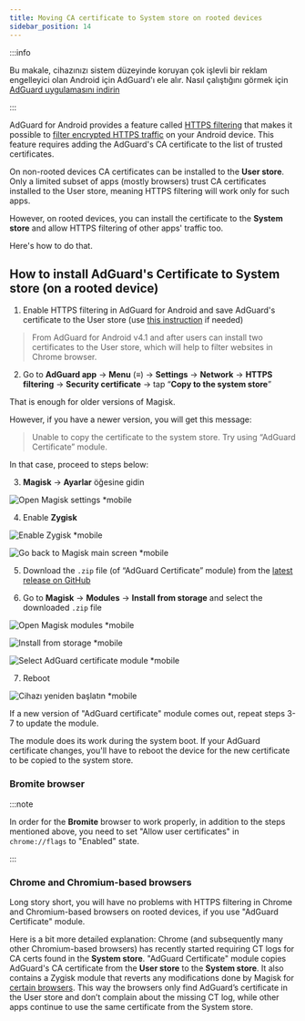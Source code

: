 ```yaml
---
title: Moving CA certificate to System store on rooted devices
sidebar_position: 14
---
```


:::info

Bu makale, cihazınızı sistem düzeyinde koruyan çok işlevli bir reklam engelleyici olan Android için AdGuard'ı ele alır. Nasıl çalıştığını görmek için [AdGuard uygulamasını indirin](https://adguard.com/download.html?auto=true)

:::

AdGuard for Android provides a feature called [HTTPS filtering](../../overview#https-filtering) that makes it possible to [filter encrypted HTTPS traffic](/general/https-filtering/what-is-https-filtering) on your Android device. This feature requires adding the AdGuard's CA certificate to the list of trusted certificates.

On non-rooted devices CA certificates can be installed to the **User store**. Only a limited subset of apps (mostly browsers) trust CA certificates installed to the User store, meaning HTTPS filtering will work only for such apps.

However, on rooted devices, you can install the certificate to the **System store** and allow HTTPS filtering of other apps' traffic too.


Here's how to do that.

## How to install AdGuard's Certificate to System store (on a rooted device)

1. Enable HTTPS filtering in AdGuard for Android and save AdGuard's certificate to the User store (use [this instruction](../../overview#https-filtering) if needed)

> From AdGuard for Android v4.1 and after users can install two certificates to the User store, which will help to filter websites in Chrome browser.

2. Go to **AdGuard app** → **Menu** (≡) → **Settings** → **Network** → **HTTPS filtering** → **Security certificate** → tap “**Copy to the system store**”

That is enough for older versions of Magisk.

However, if you have a newer version, you will get this message:

> Unable to copy the certificate to the system store. Try using “AdGuard Certificate” module.

In that case, proceed to steps below:

3. **Magisk** → **Ayarlar** öğesine gidin

![Open Magisk settings *mobile](https://cdn.adtidy.org/content/kb/ad_blocker/android/solving_problems/https-certificate-for-rooted/magisk-module-1.png)

4. Enable **Zygisk**

![Enable Zygisk *mobile](https://cdn.adtidy.org/content/kb/ad_blocker/android/solving_problems/https-certificate-for-rooted/magisk-module-2.png)

![Go back to Magisk main screen *mobile](https://cdn.adtidy.org/content/kb/ad_blocker/android/solving_problems/https-certificate-for-rooted/magisk-module-3.png)

5. Download the `.zip` file (of “AdGuard Certificate” module) from the [latest release on GitHub](https://github.com/AdguardTeam/adguardcert/releases/latest/)

6. Go to **Magisk** → **Modules** → **Install from storage** and select the downloaded `.zip` file

![Open Magisk modules *mobile](https://cdn.adtidy.org/content/kb/ad_blocker/android/solving_problems/https-certificate-for-rooted/magisk-module-4.png)

![Install from storage *mobile](https://cdn.adtidy.org/content/kb/ad_blocker/android/solving_problems/https-certificate-for-rooted/magisk-module-5.png)

![Select AdGuard certificate module *mobile](https://cdn.adtidy.org/content/kb/ad_blocker/android/solving_problems/https-certificate-for-rooted/magisk-module-6.png)

7. Reboot

![Cihazı yeniden başlatın *mobile](https://cdn.adtidy.org/content/kb/ad_blocker/android/solving_problems/https-certificate-for-rooted/magisk-module-7.png)

If a new version of "AdGuard certificate" module comes out, repeat steps 3-7 to update the module.

The module does its work during the system boot. If your AdGuard certificate changes, you'll have to reboot the device for the new certificate to be copied to the system store.

### Bromite browser

:::note

In order for the **Bromite** browser to work properly, in addition to the steps mentioned above, you need to set "Allow user certificates" in `chrome://flags` to "Enabled" state.

:::

### Chrome and Chromium-based browsers

Long story short, you will have no problems with HTTPS filtering in Chrome and Chromium-based browsers on rooted devices, if you use "AdGuard Certificate" module.

Here is a bit more detailed explanation: Chrome (and subsequently many other Chromium-based browsers) has recently started requiring CT logs for CA certs found in the **System store**. "AdGuard Certificate" module copies AdGuard's CA certificate from the **User store** to the **System store**. It also contains a Zygisk module that reverts any modifications done by Magisk for [certain browsers](https://github.com/AdguardTeam/adguardcert/blob/master/zygisk_module/jni/browsers.inc). This way the browsers only find AdGuard’s certificate in the User store and don’t complain about the missing CT log, while other apps continue to use the same certificate from the System store.
